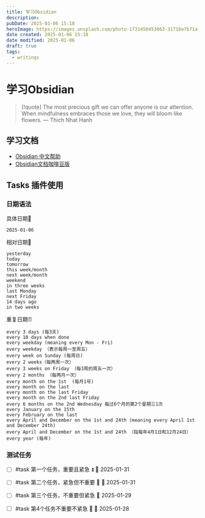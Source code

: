 ```yaml
---
title: 学习Obsidian
description: 
pubDate: 2025-01-06 15:18
heroImage: https://images.unsplash.com/photo-1731450453063-31716e7b71af?crop=entropy&cs=srgb&fm=jpg&ixid=M3w2Mjc5MjV8MHwxfHJhbmRvbXx8fHx8fHx8fDE3MzYxNDc5MDR8&ixlib=rb-4.0.3&q=85&w=1200h=400
date created: 2025-01-06 15:18
date modified: 2025-01-06
draft: true
tags:
  - writings
---
```


# 学习Obsidian

> [!quote] The most precious gift we can offer anyone is our attention. When mindfulness embraces those we love, they will bloom like flowers.
> — Thich Nhat Hanh

## 学习文档

- [Obsidian 中文帮助](https://publish.obsidian.md/help-zh/%E7%94%B1%E6%AD%A4%E5%BC%80%E5%A7%8B)
- [Obsidian文档咖啡豆版](https://coffeetea.top/zh/)

## Tasks 插件使用

### 日期语法

具体日期📅
```text
2025-01-06
```

相对日期🙆
```
yesterday
today
tomorrow
this week/month
next week/month
weekend
in three weeks
last Monday
next Friday
14 days ago
in two weeks
```

重复日期⏰
```
every 3 days (每3天)
every 10 days when done 
every weekday (meaning every Mon - Fri)
every weekday （表示每周一至周五）
every week on Sunday (每周日)
every 2 weeks（每两周一次）
every 3 weeks on Friday （每3周的周五一次）
every 2 months （每两月一次）
every month on the 1st  (每月1号)
every month on the last   
every month on the last Friday
every month on the 2nd last Friday
every 6 months on the 2nd Wednesday 每过6个月的第2个星期三1次
every January on the 15th
every February on the last
every April and December on the 1st and 24th (meaning every April 1st and December 24th)
every April and December on the 1st and 24th （指每年4月1日和12月24日）
every year (每年)
```

### 测试任务

- [ ] #task 第一个任务，重要且紧急 ⏫ 📅 2025-01-31
- [ ] #task 第二个任务，紧急但不重要 🔼 📅 2025-01-31

- [ ] #task 第三个任务，不重要但紧急 📅 2025-01-29
- [ ] #task 第4个任务不重要不紧急 🔽 📅 2025-01-28


